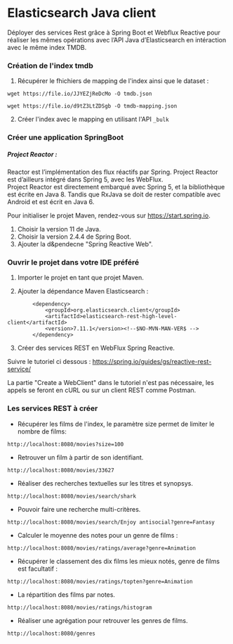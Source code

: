 # Elasticsearch Java client

Déployer des services Rest grâce à Spring Boot et Webflux Reactive pour réaliser les mêmes opérations avec l’API Java d’Elasticsearch en intéraction avec le même index TMDB.

### Création de l'index tmdb

1. Récupérer le fhichiers de mapping de l'index ainsi que le dataset :
```
wget https://file.io/JJYEZjReDcMo -O tmdb.json

wget https://file.io/d9tZ3LtZDSgb -O tmdb-mapping.json
```

2. Créer l'index avec le mapping en utilisant l'API `_bulk`

### Créer une application SpringBoot

##### Project Reactor :
Reactor est l’implémentation des flux réactifs par Spring. Project Reactor est d’ailleurs intégré dans Spring 5, avec les WebFlux.<br/>
Project Reactor est directement embarqué avec Spring 5, et la bibliothèque est écrite en Java 8. Tandis que RxJava se doit de rester compatible avec Android et est écrit en Java 6.

Pour initialiser le projet Maven, rendez-vous sur https://start.spring.io.

1. Choisir la version 11 de Java.
2. Choisir la version 2.4.4 de Spring Boot.
3. Ajouter la d&pendecne "Spring Reactive Web".

### Ouvrir le projet dans votre IDE préféré

1. Importer le projet en tant que projet Maven.

2. Ajouter la dépendance Maven Elasticsearch :
```
		<dependency>
			<groupId>org.elasticsearch.client</groupId>
			<artifactId>elasticsearch-rest-high-level-client</artifactId>
			<version>7.11.1</version><!--$NO-MVN-MAN-VER$ -->
		</dependency>
```

3. Créer des services REST en WebFlux Spring Reactive.

Suivre le tutoriel ci dessous :
https://spring.io/guides/gs/reactive-rest-service/

La partie "Create a WebClient" dans le tutoriel n'est pas nécessaire, les appels se feront en cURL ou sur un client REST comme Postman.

### Les services REST à créer

* Récupérer les films de l'index, le paramètre size permet de limiter le nombre de films:
```
http://localhost:8080/movies?size=100
```

* Retrouver un film à partir de son identifiant.
```
http://localhost:8080/movies/33627
```

* Réaliser des recherches textuelles sur les titres et synopsys.
```
http://localhost:8080/movies/search/shark
```

* Pouvoir faire une recherche multi-critères.
```
http://localhost:8080/movies/search/Enjoy antisocial?genre=Fantasy
```

* Calculer le moyenne des notes pour un genre de films :
```
http://localhost:8080/movies/ratings/average?genre=Animation
```

* Récupérer le classement des dix films les mieux notés, genre de films est facultatif :
```
http://localhost:8080/movies/ratings/topten?genre=Animation
```

* La répartition des films par notes.
```
http://localhost:8080/movies/ratings/histogram
```

* Réaliser une agrégation pour retrouver les genres de films.
```
http://localhost:8080/genres
```
